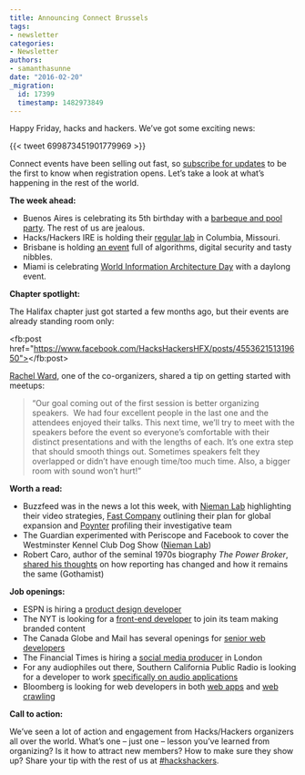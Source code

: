 ```yaml
---
title: Announcing Connect Brussels
tags:
- newsletter
categories:
- Newsletter
authors:
- samanthasunne
date: "2016-02-20"
_migration:
  id: 17399
  timestamp: 1482973849
---
```


Happy Friday, hacks and hackers. We’ve got some exciting news:

{{< tweet 699873451901779969 >}}

Connect events have been selling out fast, so [subscribe for updates][1] to be the first to know when registration opens. Let’s take a look at what’s happening in the rest of the world.

**The week ahead:**

  * Buenos Aires is celebrating its 5th birthday with a [barbeque and pool party][2]. The rest of us are jealous.
  * Hacks/Hackers IRE is holding their [regular lab][3] in Columbia, Missouri.
  * Brisbane is holding [an event][4] full of algorithms, digital security and tasty nibbles.
  * Miami is celebrating [World Information Architecture Day][5] with a daylong event.

**Chapter spotlight:**

The Halifax chapter just got started a few months ago, but their events are already standing room only:  

<fb:post href="https://www.facebook.com/HacksHackersHFX/posts/455362151319650"></fb:post>

[Rachel Ward][6], one of the co-organizers, shared a tip on getting started with meetups:

> &#8220;Our goal coming out of the first session is better organizing speakers.  We had four excellent people in the last one and the attendees enjoyed their talks. This next time, we&#8217;ll try to meet with the speakers before the event so everyone&#8217;s comfortable with their distinct presentations and with the lengths of each. It&#8217;s one extra step that should smooth things out. Sometimes speakers felt they overlapped or didn&#8217;t have enough time/too much time. Also, a bigger room with sound won&#8217;t hurt!&#8221;

**Worth a read:**

  * Buzzfeed was in the news a lot this week, with [Nieman Lab][7] highlighting their video strategies, [Fast Company][8] outlining their plan for global expansion and [Poynter][9] profiling their investigative team
  * The Guardian experimented with Periscope and Facebook to cover the Westminster Kennel Club Dog Show ([Nieman Lab][10])
  * Robert Caro, author of the seminal 1970s biography _The Power Broker_, [shared his thoughts][11] on how reporting has changed and how it remains the same (Gothamist)

**Job openings:**

  * ESPN is hiring a [product design developer][12]
  * The NYT is looking for a [front-end developer][13] to join its team making branded content
  * The Canada Globe and Mail has several openings for [senior web developers][14]
  * The Financial Times is hiring a [social media producer][15] in London
  * For any audiophiles out there, Southern California Public Radio is looking for a developer to work [specifically on audio applications][15]
  * Bloomberg is looking for web developers in both [web apps][16] and [web crawling][17]

**Call to action:**

We’ve seen a lot of action and engagement from Hacks/Hackers organizers all over the world. What’s one &#8211; just one &#8211; lesson you’ve learned from organizing? Is it how to attract new members? How to make sure they show up? Share your tip with the rest of us at [#hackshackers][18].

 [1]: http://connect.hackshackers.com/event/brussels/
 [2]: http://www.meetup.com/HacksHackersBA/events/228551283/
 [3]: http://www.meetup.com/hackshackersIRE/
 [4]: http://www.meetup.com/Hacks-Hackers-Brisbane/events/228545252/
 [5]: http://www.meetup.com/Hacks-Hackers-Miami/events/228248940/
 [6]: https://twitter.com/wardrachel
 [7]: http://www.niemanlab.org/2016/02/here-are-a-bunch-of-fascinating-tidbits-about-buzzfeed/
 [8]: http://www.fastcompany.com/3056063/most-innovative-companies/buzzfeeds-global-domination-plan-the-techniker-has-been-informed
 [9]: http://www.poynter.org/2016/how-buzzfeed-built-an-investigative-team-from-the-ground-up/396656/
 [10]: http://www.niemanlab.org/2016/02/what-the-guardian-learned-from-comparing-facebook-live-and-periscope-for-event-coverage/
 [11]: http://gothamist.com/2016/02/17/robert_caro_author_interview.php
 [12]: https://jobs.disneycareers.com/job/bristol/senior-product-design-developer/391/1321515/?cid=13733
 [13]: http://codepen.io/job/WzRoyA
 [14]: http://careers2.hiredesk.net/viewjobs/JobDetail.asp?Comp=Globeandmail&sPERS_ID=&TP_ID=1&JB_ID=&PROJ_ID=%7BBC069423-93A2-44E7-8EEE-B9517B460106%7D&LAN=en-US&BackUrl=ViewJobs/Default.asp
 [15]: https://twitter.com/sarahlaitner/status/699574394537041920
 [16]: https://careers.bloomberg.com/job/detail/48736?qe=Senior+Web+Developer+-+News+Apps
 [17]: https://careers.bloomberg.com/job/detail/48468?qe=Senior+Web+Developer+-+News+Apps
 [18]: https://twitter.com/hashtag/hackshackers?src=hash